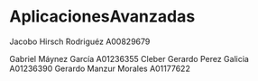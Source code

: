 # AplicacionesAvanzadas

Jacobo Hirsch Rodriguéz                               A00829679


Gabriel Máynez García                                 A01236355
Cleber Gerardo Perez Galicia                          A01236390
Gerardo Manzur Morales			                          A01177622
